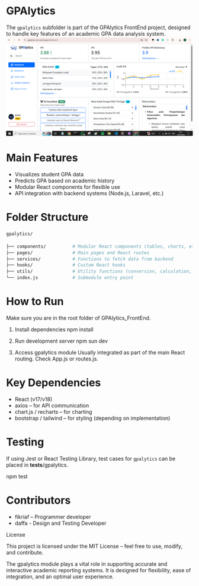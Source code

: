 
# GPAlytics

The `gpalytics` subfolder is part of the GPAlytics FrontEnd project, designed to handle key features of an academic GPA data analysis system.
![Preview](https://github.com/fikriaf/GPAlytics_FrontEnd/blob/main/Preview.png)
# Main Features

- Visualizes student GPA data
- Predicts GPA based on academic history
- Modular React components for flexible use
- API integration with backend systems (Node.js, Laravel, etc.)

# Folder Structure

```bash
gpalytics/

├── components/          # Modular React components (tables, charts, etc.)
├── pages/               # Main pages and React routes
├── services/            # Functions to fetch data from backend
├── hooks/               # Custom React hooks
├── utils/               # Utility functions (conversion, calculation, etc.)
└── index.js             # Submodule entry point
```
# How to Run

Make sure you are in the root folder of GPAlytics_FrontEnd.

1. Install dependencies
   npm install

2. Run development server
   npm sun dev

3. Access gpalytics module
   Usually integrated as part of the main React routing. Check App.js or routes.js.

# Key Dependencies

- React (v17/v18)
- axios – for API communication
- chart.js / recharts – for charting
- bootstrap / tailwind – for styling (depending on implementation)

# Testing

If using Jest or React Testing Library, test cases for `gpalytics` can be placed in __tests__/gpalytics.

   npm test

# Contributors

- fikriaf – Programmer developer
- daffa - Design and Testing Developer

License

This project is licensed under the MIT License – feel free to use, modify, and contribute.

The gpalytics module plays a vital role in supporting accurate and interactive academic reporting systems. It is designed for flexibility, ease of integration, and an optimal user experience.
